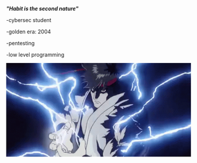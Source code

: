 ***"Habit is the second nature"***

-cybersec student 

-golden era: 2004

-pentesting

-low level programming

![ryu](ryu_hadouken.gif)


